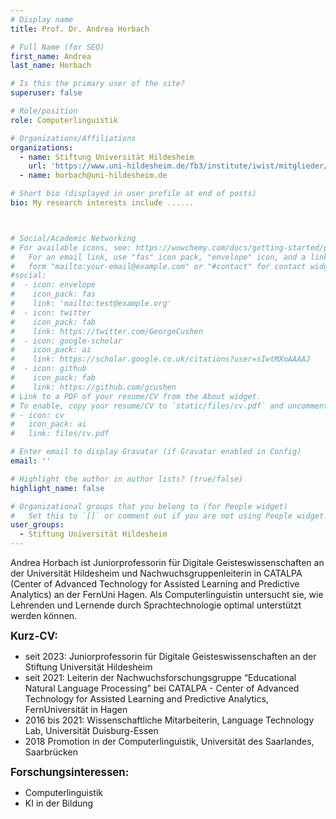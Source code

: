 ```yaml
---
# Display name
title: Prof. Dr. Andrea Horbach

# Full Name (for SEO)
first_name: Andrea
last_name: Horbach

# Is this the primary user of the site?
superuser: false

# Role/position
role: Computerlinguistik

# Organizations/Affiliations
organizations:
  - name: Stiftung Universität Hildesheim
    url: 'https://www.uni-hildesheim.de/fb3/institute/iwist/mitglieder/horbach/'
  - name: horbach@uni-hildesheim.de

# Short bio (displayed in user profile at end of posts)
bio: My research interests include ......



# Social/Academic Networking
# For available icons, see: https://wowchemy.com/docs/getting-started/page-builder/#icons
#   For an email link, use "fas" icon pack, "envelope" icon, and a link in the
#   form "mailto:your-email@example.com" or "#contact" for contact widget.
#social:
#  - icon: envelope
#    icon_pack: fas
#    link: 'mailto:test@example.org'
#  - icon: twitter
#    icon_pack: fab
#    link: https://twitter.com/GeorgeCushen
#  - icon: google-scholar
#    icon_pack: ai
#    link: https://scholar.google.co.uk/citations?user=sIwtMXoAAAAJ
#  - icon: github
#    icon_pack: fab
#    link: https://github.com/gcushen
# Link to a PDF of your resume/CV from the About widget.
# To enable, copy your resume/CV to `static/files/cv.pdf` and uncomment the lines below.
# - icon: cv
#   icon_pack: ai
#   link: files/cv.pdf

# Enter email to display Gravatar (if Gravatar enabled in Config)
email: ''

# Highlight the author in author lists? (true/false)
highlight_name: false

# Organizational groups that you belong to (for People widget)
#   Set this to `[]` or comment out if you are not using People widget.
user_groups:
  - Stiftung Universität Hildesheim
---
```


Andrea Horbach ist Juniorprofessorin für Digitale Geisteswissenschaften an der Universität Hildesheim und Nachwuchsgruppenleiterin in CATALPA (Center of Advanced Technology for Assisted Learning and Predictive Analytics) an der FernUni Hagen. Als Computerlinguistin untersucht sie, wie Lehrenden und Lernende durch Sprachtechnologie optimal unterstützt werden können.<br>

<big>**Kurz-CV:**</big>
- seit 2023: Juniorprofessorin für Digitale Geisteswissenschaften an der Stiftung Universität Hildesheim 
- seit 2021: Leiterin der Nachwuchsforschungsgruppe “Educational Natural Language Processing” bei CATALPA - Center of Advanced Technology for Assisted Learning and Predictive Analytics, FernUniversität in Hagen 
- 2016 bis 2021: Wissenschaftliche Mitarbeiterin, Language Technology Lab, Universität Duisburg-Essen 
- 2018 Promotion in der Computerlinguistik, Universität des Saarlandes, Saarbrücken

<big>**Forschungsinteressen:**</big>
- Computerlinguistik
- KI in der Bildung